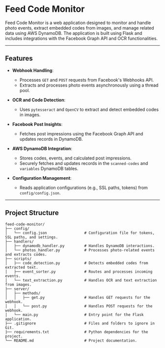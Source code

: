 # Feed Code Monitor

Feed Code Monitor is a web application designed to monitor and handle photo events, extract embedded codes from images, and manage related data using AWS DynamoDB. The application is built using Flask and includes integrations with the Facebook Graph API and OCR functionalities.

---

## Features

- **Webhook Handling**:
  - Processes `GET` and `POST` requests from Facebook's Webhooks API.
  - Extracts and processes photo events asynchronously using a thread pool.

- **OCR and Code Detection**:
  - Uses `pytesseract` and `OpenCV` to extract and detect embedded codes in images.

- **Facebook Post Insights**:
  - Fetches post impressions using the Facebook Graph API and updates records in DynamoDB.

- **AWS DynamoDB Integration**:
  - Stores codes, events, and calculated post impressions.
  - Securely fetches and updates records in the `scanned-codes` and `variables` DynamoDB tables.

- **Configuration Management**:
  - Reads application configurations (e.g., SSL paths, tokens) from `config/config.json`.

---

## Project Structure

```plaintext
feed-code-monitor/
├── config/
│   └── config.json                 # Configuration file for tokens, SSL paths, and settings.
├── handlers/
│   ├── dynamodb_handler.py         # Handles DynamoDB interactions.
│   └── photos_handler.py           # Processes photo-related events and extracts codes.
├── scripts/
│   ├── code_detection.py           # Detects embedded codes from extracted text.
│   ├── event_sorter.py             # Routes and processes incoming events.
│   └── text_extraction.py          # Handles OCR and text extraction from images.
├── server/
│   ├── methods/
│   │   ├── get.py                  # Handles GET requests for the webhook.
│   │   └── post.py                 # Handles POST requests for the webhook.
│   └── main.py                     # Entry point for the Flask application.
├── .gitignore                      # Files and folders to ignore in Git.
├── requirements.txt                # Python dependencies for the project.
└── README.md                       # Project documentation.
